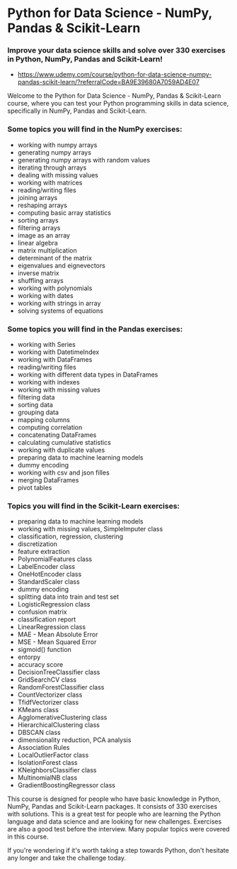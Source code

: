 # Python for Data Science - NumPy, Pandas & Scikit-Learn

### Improve your data science skills and solve over 330 exercises in Python, NumPy, Pandas and Scikit-Learn!

* https://www.udemy.com/course/python-for-data-science-numpy-pandas-scikit-learn/?referralCode=BA9E39680A7059AD4E07

Welcome to the Python for Data Science - NumPy, Pandas & Scikit-Learn course, where you can test your Python programming skills in data science, specifically in NumPy, Pandas and Scikit-Learn. 

### Some topics you will find in the NumPy exercises:
* working with numpy arrays
* generating numpy arrays
* generating numpy arrays with random values
* iterating through arrays
* dealing with missing values
* working with matrices
* reading/writing files
* joining arrays
* reshaping arrays
* computing basic array statistics
* sorting arrays
* filtering arrays
* image as an array
* linear algebra
* matrix multiplication
* determinant of the matrix
* eigenvalues and eignevectors
* inverse matrix
* shuffling arrays
* working with polynomials
* working with dates
* working with strings in array
* solving systems of equations

### Some topics you will find in the Pandas exercises:
* working with Series
* working with DatetimeIndex
* working with DataFrames
* reading/writing files
* working with different data types in DataFrames
* working with indexes
* working with missing values
* filtering data
* sorting data
* grouping data
* mapping columns
* computing correlation
* concatenating DataFrames
* calculating cumulative statistics
* working with duplicate values
* preparing data to machine learning models
* dummy encoding
* working with csv and json filles
* merging DataFrames
* pivot tables

### Topics you will find in the Scikit-Learn exercises:
* preparing data to machine learning models
* working with missing values, SimpleImputer class
* classification, regression, clustering
* discretization
* feature extraction
* PolynomialFeatures class
* LabelEncoder class
* OneHotEncoder class
* StandardScaler class
* dummy encoding
* splitting data into train and test set
* LogisticRegression class
* confusion matrix
* classification report
* LinearRegression class
* MAE - Mean Absolute Error
* MSE - Mean Squared Error
* sigmoid() function
* entorpy
* accuracy score
* DecisionTreeClassifier class
* GridSearchCV class
* RandomForestClassifier class
* CountVectorizer class
* TfidfVectorizer class
* KMeans class
* AgglomerativeClustering class
* HierarchicalClustering class
* DBSCAN class
* dimensionality reduction, PCA analysis
* Association Rules
* LocalOutlierFactor class
* IsolationForest class
* KNeighborsClassifier class
* MultinomialNB class
* GradientBoostingRegressor class

This course is designed for people who have basic knowledge in Python, NumPy, Pandas and Scikit-Learn packages. It consists of 330 exercises with solutions. This is a great test for people who are learning the Python language and data science and are looking for new challenges. Exercises are also a good test before the interview. Many popular topics were covered in this course. 

If you're wondering if it's worth taking a step towards Python, don't hesitate any longer and take the challenge today.
